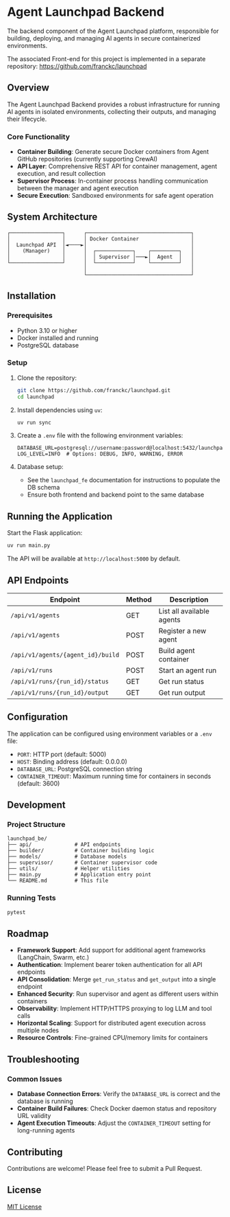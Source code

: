 # Agent Launchpad Backend

The backend component of the Agent Launchpad platform, responsible for building, deploying, and managing AI agents in secure containerized environments.

The associated Front-end for this project is implemented in a separate repository: https://github.com/franckc/launchpad

## Overview

The Agent Launchpad Backend provides a robust infrastructure for running AI agents in isolated environments, collecting their outputs, and managing their lifecycle.

### Core Functionality

- **Container Building**: Generate secure Docker containers from Agent GitHub repositories (currently supporting CrewAI)
- **API Layer**: Comprehensive REST API for container management, agent execution, and result collection
- **Supervisor Process**: In-container process handling communication between the manager and agent execution
- **Secure Execution**: Sandboxed environments for safe agent operation

## System Architecture

```
┌─────────────────┐      ┌──────────────────────────────────┐
│                 │      │ Docker Container                 │
│  Launchpad API  │◄────►│                                  │
│    (Manager)    │      │  ┌────────────┐    ┌─────────┐   │
│                 │      │  │ Supervisor │───►│  Agent  │   │
└─────────────────┘      │  └────────────┘    └─────────┘   │
                         │                                  │
                         └──────────────────────────────────┘
```

## Installation

### Prerequisites

- Python 3.10 or higher
- Docker installed and running
- PostgreSQL database

### Setup

1. Clone the repository:
   ```bash
   git clone https://github.com/franckc/launchpad.git
   cd launchpad
   ```

2. Install dependencies using `uv`:
   ```bash
   uv run sync
   ```

3. Create a `.env` file with the following environment variables:
   ```
   DATABASE_URL=postgresql://username:password@localhost:5432/launchpad
   LOG_LEVEL=INFO  # Options: DEBUG, INFO, WARNING, ERROR
   ```

4. Database setup:
   - See the `launchpad_fe` documentation for instructions to populate the DB schema
   - Ensure both frontend and backend point to the same database

## Running the Application

Start the Flask application:

```bash
uv run main.py
```

The API will be available at `http://localhost:5000` by default.

## API Endpoints

| Endpoint | Method | Description |
|----------|--------|-------------|
| `/api/v1/agents` | GET | List all available agents |
| `/api/v1/agents` | POST | Register a new agent |
| `/api/v1/agents/{agent_id}/build` | POST | Build agent container |
| `/api/v1/runs` | POST | Start an agent run |
| `/api/v1/runs/{run_id}/status` | GET | Get run status |
| `/api/v1/runs/{run_id}/output` | GET | Get run output |

## Configuration

The application can be configured using environment variables or a `.env` file:

- `PORT`: HTTP port (default: 5000)
- `HOST`: Binding address (default: 0.0.0.0)
- `DATABASE_URL`: PostgreSQL connection string
- `CONTAINER_TIMEOUT`: Maximum running time for containers in seconds (default: 3600)

## Development

### Project Structure

```
launchpad_be/
├── api/              # API endpoints
├── builder/          # Container building logic
├── models/           # Database models
├── supervisor/       # Container supervisor code
├── utils/            # Helper utilities
├── main.py           # Application entry point
└── README.md         # This file
```

### Running Tests

```bash
pytest
```

## Roadmap

- **Framework Support**: Add support for additional agent frameworks (LangChain, Swarm, etc.)
- **Authentication**: Implement bearer token authentication for all API endpoints
- **API Consolidation**: Merge `get_run_status` and `get_output` into a single endpoint
- **Enhanced Security**: Run supervisor and agent as different users within containers
- **Observability**: Implement HTTP/HTTPS proxying to log LLM and tool calls
- **Horizontal Scaling**: Support for distributed agent execution across multiple nodes
- **Resource Controls**: Fine-grained CPU/memory limits for containers

## Troubleshooting

### Common Issues

- **Database Connection Errors**: Verify the `DATABASE_URL` is correct and the database is running
- **Container Build Failures**: Check Docker daemon status and repository URL validity
- **Agent Execution Timeouts**: Adjust the `CONTAINER_TIMEOUT` setting for long-running agents

## Contributing

Contributions are welcome! Please feel free to submit a Pull Request.

## License

[MIT License](LICENSE)